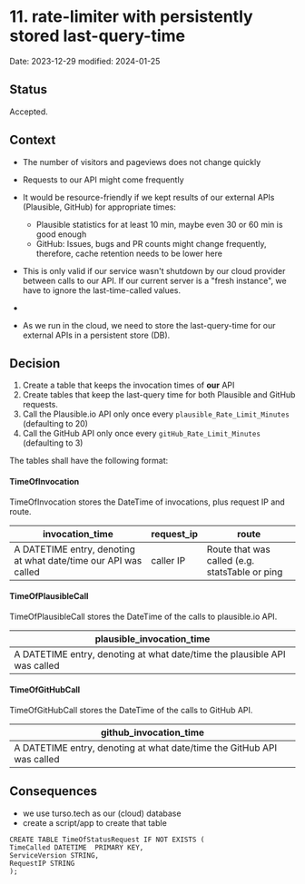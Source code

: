 # 11. rate-limiter with persistently stored last-query-time

Date: 2023-12-29
modified: 2024-01-25

## Status

Accepted.

## Context

* The number of visitors and pageviews does not change quickly 
* Requests to our API might come frequently

* It would be resource-friendly if we kept results of our external APIs (Plausible, GitHub) for appropriate times:
  * Plausible statistics for at least 10 min, maybe even 30 or 60 min is good enough
  * GitHub: Issues, bugs and PR counts might change frequently, therefore, cache retention needs to be lower here

* This is only valid if our service wasn't shutdown by our cloud provider between calls to our API.
If our current server is a "fresh instance", we have to ignore the last-time-called values.
* 
* As we run in the cloud, we need to store the last-query-time for our external APIs in a persistent store (DB).


## Decision

1. Create a table that keeps the invocation times of **our** API
2. Create tables that keep the last-query time for both Plausible and GitHub requests.
2. Call the Plausible.io API only once every `plausible_Rate_Limit_Minutes` (defaulting to 20)
3. Call the GitHub API only once every `gitHub_Rate_Limit_Minutes` (defaulting to 3)

The tables shall have the following format:
 
#### TimeOfInvocation

TimeOfInvocation stores the DateTime of invocations, plus request IP and route.

| invocation_time | request_ip | route |
| --- | --- | --- |
| A DATETIME entry, denoting at what date/time our API was called  | caller IP | Route that was called (e.g. statsTable or ping |


#### TimeOfPlausibleCall

TimeOfPlausibleCall stores the DateTime of the calls to plausible.io API.

| plausible_invocation_time |
| --- | 
| A DATETIME entry, denoting at what date/time the plausible API was called |

#### TimeOfGitHubCall

TimeOfGitHubCall stores the DateTime of the calls to GitHub API.

| github_invocation_time | 
| --- | 
| A DATETIME entry, denoting at what date/time the GitHub API was called | 

## Consequences

* we use turso.tech as our (cloud) database
* create a script/app to create that table

```
CREATE TABLE TimeOfStatusRequest IF NOT EXISTS (
TimeCalled DATETIME  PRIMARY KEY,
ServiceVersion STRING,
RequestIP STRING
);
```
